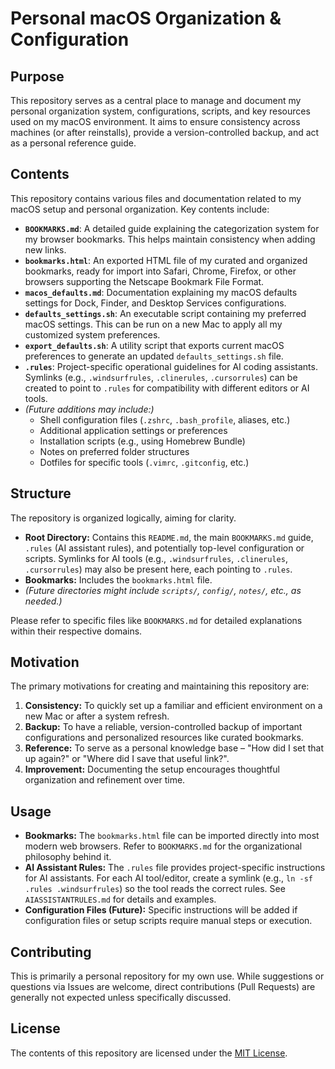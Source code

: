 # Personal macOS Organization & Configuration

## Purpose

This repository serves as a central place to manage and document my personal organization system, configurations, scripts, and key resources used on my macOS environment. It aims to ensure consistency across machines (or after reinstalls), provide a version-controlled backup, and act as a personal reference guide.

## Contents

This repository contains various files and documentation related to my macOS setup and personal organization. Key contents include:

- **`BOOKMARKS.md`**: A detailed guide explaining the categorization system for my browser bookmarks. This helps maintain consistency when adding new links.
- **`bookmarks.html`**: An exported HTML file of my curated and organized bookmarks, ready for import into Safari, Chrome, Firefox, or other browsers supporting the Netscape Bookmark File Format.
- **`macos_defaults.md`**: Documentation explaining my macOS defaults settings for Dock, Finder, and Desktop Services configurations.
- **`defaults_settings.sh`**: An executable script containing my preferred macOS settings. This can be run on a new Mac to apply all my customized system preferences.
- **`export_defaults.sh`**: A utility script that exports current macOS preferences to generate an updated `defaults_settings.sh` file.
- **`.rules`**: Project-specific operational guidelines for AI coding assistants. Symlinks (e.g., `.windsurfrules`, `.clinerules`, `.cursorrules`) can be created to point to `.rules` for compatibility with different editors or AI tools.
- _(Future additions may include:)_
  - Shell configuration files (`.zshrc`, `.bash_profile`, aliases, etc.)
  - Additional application settings or preferences
  - Installation scripts (e.g., using Homebrew Bundle)
  - Notes on preferred folder structures
  - Dotfiles for specific tools (`.vimrc`, `.gitconfig`, etc.)

## Structure

The repository is organized logically, aiming for clarity.

- **Root Directory:** Contains this `README.md`, the main `BOOKMARKS.md` guide, `.rules` (AI assistant rules), and potentially top-level configuration or scripts. Symlinks for AI tools (e.g., `.windsurfrules`, `.clinerules`, `.cursorrules`) may also be present here, each pointing to `.rules`.
- **Bookmarks:** Includes the `bookmarks.html` file.
- _(Future directories might include `scripts/`, `config/`, `notes/`, etc., as needed.)_

Please refer to specific files like `BOOKMARKS.md` for detailed explanations within their respective domains.

## Motivation

The primary motivations for creating and maintaining this repository are:

1.  **Consistency:** To quickly set up a familiar and efficient environment on a new Mac or after a system refresh.
2.  **Backup:** To have a reliable, version-controlled backup of important configurations and personalized resources like curated bookmarks.
3.  **Reference:** To serve as a personal knowledge base – "How did I set that up again?" or "Where did I save that useful link?".
4.  **Improvement:** Documenting the setup encourages thoughtful organization and refinement over time.

## Usage

- **Bookmarks:** The `bookmarks.html` file can be imported directly into most modern web browsers. Refer to `BOOKMARKS.md` for the organizational philosophy behind it.
- **AI Assistant Rules:** The `.rules` file provides project-specific instructions for AI assistants. For each AI tool/editor, create a symlink (e.g., `ln -sf .rules .windsurfrules`) so the tool reads the correct rules. See `AIASSISTANTRULES.md` for details and examples.
- **Configuration Files (Future):** Specific instructions will be added if configuration files or setup scripts require manual steps or execution.

## Contributing

This is primarily a personal repository for my own use. While suggestions or questions via Issues are welcome, direct contributions (Pull Requests) are generally not expected unless specifically discussed.

## License

The contents of this repository are licensed under the [MIT License](LICENSE).
